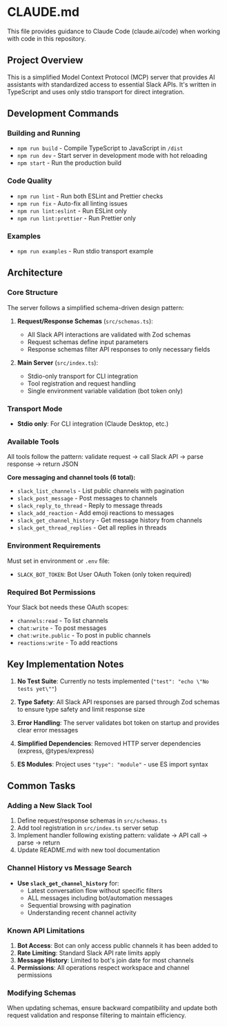 # CLAUDE.md

This file provides guidance to Claude Code (claude.ai/code) when working with code in this repository.

## Project Overview

This is a simplified Model Context Protocol (MCP) server that provides AI assistants with standardized access to essential Slack APIs. It's written in TypeScript and uses only stdio transport for direct integration.

## Development Commands

### Building and Running
- `npm run build` - Compile TypeScript to JavaScript in `/dist`
- `npm run dev` - Start server in development mode with hot reloading
- `npm start` - Run the production build

### Code Quality
- `npm run lint` - Run both ESLint and Prettier checks
- `npm run fix` - Auto-fix all linting issues
- `npm run lint:eslint` - Run ESLint only
- `npm run lint:prettier` - Run Prettier only

### Examples
- `npm run examples` - Run stdio transport example

## Architecture

### Core Structure
The server follows a simplified schema-driven design pattern:

1. **Request/Response Schemas** (`src/schemas.ts`):
   - All Slack API interactions are validated with Zod schemas
   - Request schemas define input parameters
   - Response schemas filter API responses to only necessary fields

2. **Main Server** (`src/index.ts`):
   - Stdio-only transport for CLI integration
   - Tool registration and request handling
   - Single environment variable validation (bot token only)

### Transport Mode
- **Stdio only**: For CLI integration (Claude Desktop, etc.)

### Available Tools
All tools follow the pattern: validate request → call Slack API → parse response → return JSON

**Core messaging and channel tools (6 total):**
- `slack_list_channels` - List public channels with pagination
- `slack_post_message` - Post messages to channels
- `slack_reply_to_thread` - Reply to message threads
- `slack_add_reaction` - Add emoji reactions to messages
- `slack_get_channel_history` - Get message history from channels
- `slack_get_thread_replies` - Get all replies in threads

### Environment Requirements
Must set in environment or `.env` file:
- `SLACK_BOT_TOKEN`: Bot User OAuth Token (only token required)

### Required Bot Permissions
Your Slack bot needs these OAuth scopes:
- `channels:read` - To list channels
- `chat:write` - To post messages
- `chat:write.public` - To post in public channels
- `reactions:write` - To add reactions

## Key Implementation Notes

1. **No Test Suite**: Currently no tests implemented (`"test": "echo \"No tests yet\""`)

2. **Type Safety**: All Slack API responses are parsed through Zod schemas to ensure type safety and limit response size

3. **Error Handling**: The server validates bot token on startup and provides clear error messages

4. **Simplified Dependencies**: Removed HTTP server dependencies (express, @types/express)

5. **ES Modules**: Project uses `"type": "module"` - use ES import syntax

## Common Tasks

### Adding a New Slack Tool
1. Define request/response schemas in `src/schemas.ts`
2. Add tool registration in `src/index.ts` server setup
3. Implement handler following existing pattern: validate → API call → parse → return
4. Update README.md with new tool documentation

### Channel History vs Message Search
- **Use `slack_get_channel_history`** for:
  - Latest conversation flow without specific filters
  - ALL messages including bot/automation messages
  - Sequential browsing with pagination
  - Understanding recent channel activity

### Known API Limitations
1. **Bot Access**: Bot can only access public channels it has been added to
2. **Rate Limiting**: Standard Slack API rate limits apply
3. **Message History**: Limited to bot's join date for most channels
4. **Permissions**: All operations respect workspace and channel permissions

### Modifying Schemas
When updating schemas, ensure backward compatibility and update both request validation and response filtering to maintain efficiency.